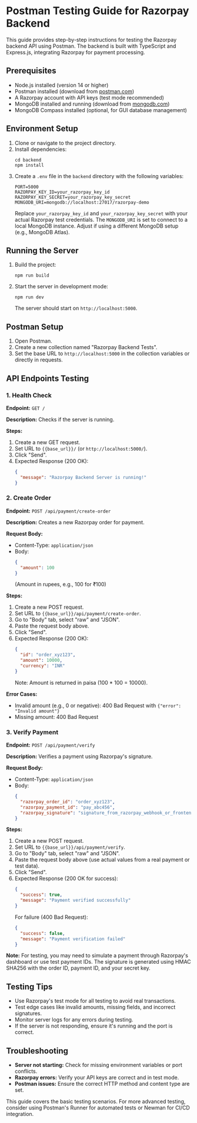 # Postman Testing Guide for Razorpay Backend

This guide provides step-by-step instructions for testing the Razorpay backend API using Postman. The backend is built with TypeScript and Express.js, integrating Razorpay for payment processing.

## Prerequisites

- Node.js installed (version 14 or higher)
- Postman installed (download from [postman.com](https://www.postman.com/downloads/))
- A Razorpay account with API keys (test mode recommended)
- MongoDB installed and running (download from [mongodb.com](https://www.mongodb.com/try/download/community))
- MongoDB Compass installed (optional, for GUI database management)

## Environment Setup

1. Clone or navigate to the project directory.
2. Install dependencies:
   ```
   cd backend
   npm install
   ```
3. Create a `.env` file in the `backend` directory with the following variables:
   ```
   PORT=5000
   RAZORPAY_KEY_ID=your_razorpay_key_id
   RAZORPAY_KEY_SECRET=your_razorpay_key_secret
   MONGODB_URI=mongodb://localhost:27017/razorpay-demo
   ```
   Replace `your_razorpay_key_id` and `your_razorpay_key_secret` with your actual Razorpay test credentials.
   The `MONGODB_URI` is set to connect to a local MongoDB instance. Adjust if using a different MongoDB setup (e.g., MongoDB Atlas).

## Running the Server

1. Build the project:
   ```
   npm run build
   ```
2. Start the server in development mode:
   ```
   npm run dev
   ```
   The server should start on `http://localhost:5000`.

## Postman Setup

1. Open Postman.
2. Create a new collection named "Razorpay Backend Tests".
3. Set the base URL to `http://localhost:5000` in the collection variables or directly in requests.

## API Endpoints Testing

### 1. Health Check

**Endpoint:** `GET /`

**Description:** Checks if the server is running.

**Steps:**
1. Create a new GET request.
2. Set URL to `{{base_url}}/` (or `http://localhost:5000/`).
3. Click "Send".
4. Expected Response (200 OK):
   ```json
   {
     "message": "Razorpay Backend Server is running!"
   }
   ```

### 2. Create Order

**Endpoint:** `POST /api/payment/create-order`

**Description:** Creates a new Razorpay order for payment.

**Request Body:**
- Content-Type: `application/json`
- Body:
  ```json
  {
    "amount": 100
  }
  ```
  (Amount in rupees, e.g., 100 for ₹100)

**Steps:**
1. Create a new POST request.
2. Set URL to `{{base_url}}/api/payment/create-order`.
3. Go to "Body" tab, select "raw" and "JSON".
4. Paste the request body above.
5. Click "Send".
6. Expected Response (200 OK):
   ```json
   {
     "id": "order_xyz123",
     "amount": 10000,
     "currency": "INR"
   }
   ```
   Note: Amount is returned in paisa (100 * 100 = 10000).

**Error Cases:**
- Invalid amount (e.g., 0 or negative): 400 Bad Request with `{"error": "Invalid amount"}`
- Missing amount: 400 Bad Request

### 3. Verify Payment

**Endpoint:** `POST /api/payment/verify`

**Description:** Verifies a payment using Razorpay's signature.

**Request Body:**
- Content-Type: `application/json`
- Body:
  ```json
  {
    "razorpay_order_id": "order_xyz123",
    "razorpay_payment_id": "pay_abc456",
    "razorpay_signature": "signature_from_razorpay_webhook_or_frontend"
  }
  ```

**Steps:**
1. Create a new POST request.
2. Set URL to `{{base_url}}/api/payment/verify`.
3. Go to "Body" tab, select "raw" and "JSON".
4. Paste the request body above (use actual values from a real payment or test data).
5. Click "Send".
6. Expected Response (200 OK for success):
   ```json
   {
     "success": true,
     "message": "Payment verified successfully"
   }
   ```
   For failure (400 Bad Request):
   ```json
   {
     "success": false,
     "message": "Payment verification failed"
   }
   ```

**Note:** For testing, you may need to simulate a payment through Razorpay's dashboard or use test payment IDs. The signature is generated using HMAC SHA256 with the order ID, payment ID, and your secret key.

## Testing Tips

- Use Razorpay's test mode for all testing to avoid real transactions.
- Test edge cases like invalid amounts, missing fields, and incorrect signatures.
- Monitor server logs for any errors during testing.
- If the server is not responding, ensure it's running and the port is correct.

## Troubleshooting

- **Server not starting:** Check for missing environment variables or port conflicts.
- **Razorpay errors:** Verify your API keys are correct and in test mode.
- **Postman issues:** Ensure the correct HTTP method and content type are set.

This guide covers the basic testing scenarios. For more advanced testing, consider using Postman's Runner for automated tests or Newman for CI/CD integration.
